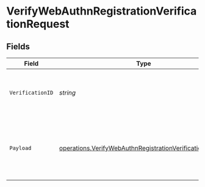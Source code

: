 # VerifyWebAuthnRegistrationVerificationRequest


## Fields

| Field                                                                                                                                | Type                                                                                                                                 | Required                                                                                                                             | Description                                                                                                                          |
| ------------------------------------------------------------------------------------------------------------------------------------ | ------------------------------------------------------------------------------------------------------------------------------------ | ------------------------------------------------------------------------------------------------------------------------------------ | ------------------------------------------------------------------------------------------------------------------------------------ |
| `VerificationID`                                                                                                                     | *string*                                                                                                                             | :heavy_check_mark:                                                                                                                   | The verification ID of the WebAuthn registration record.                                                                             |
| `Payload`                                                                                                                            | [operations.VerifyWebAuthnRegistrationVerificationPayload](../../models/operations/verifywebauthnregistrationverificationpayload.md) | :heavy_check_mark:                                                                                                                   | The WebAuthn attestation response from the user's WebAuthn credential.                                                               |